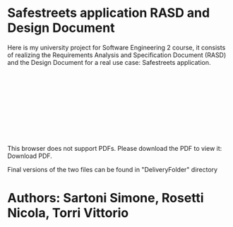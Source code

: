 # Safestreets application RASD and Design Document

Here is my university project for Software Engineering 2 course, it consists of realizing the Requirements Analysis and Specification Document (RASD) and the Design Document for a real use case: Safestreets application.

<object data="https://github.com/SimoneSartoni/SoftwareEngineering2/blob/master/DD/dd.pdf" type="application/pdf" width="700px" height="700px">
    <embed src="https://github.com/SimoneSartoni/SoftwareEngineering2/blob/master/DD/dd.pdf">
        <p>This browser does not support PDFs. Please download the PDF to view it: <a https://github.com/SimoneSartoni/SoftwareEngineering2/blob/master/DD/dd.pdf">Download PDF</a>.</p>
    </embed>
</object>


Final versions of the two files can be found in "DeliveryFolder" directory

# Authors: Sartoni Simone, Rosetti Nicola, Torri Vittorio
